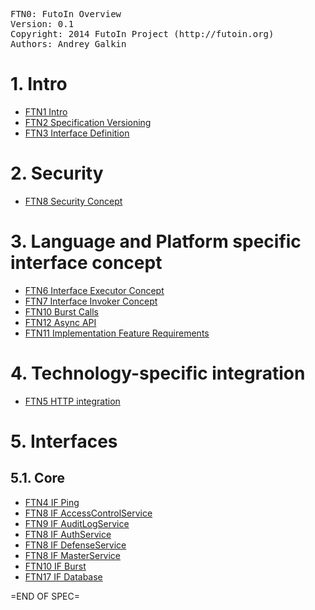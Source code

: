 <pre>
FTN0: FutoIn Overview
Version: 0.1
Copyright: 2014 FutoIn Project (http://futoin.org)
Authors: Andrey Galkin
</pre>


# 1. Intro
* [FTN1 Intro](./ftn1\_intro.md)
* [FTN2 Specification Versioning](./ftn2\_spec\_versioning.md)
* [FTN3 Interface Definition](./ftn3\_iface\_definition.md)

# 2. Security
* [FTN8 Security Concept](./ftn8\_security\_concept.md)


# 3. Language and Platform specific interface concept
* [FTN6 Interface Executor Concept](./ftn6\_iface\_executor\_concept.md)
* [FTN7 Interface Invoker Concept](./ftn7\_iface\_invoker\_concept.md)
* [FTN10 Burst Calls](./ftn10\_burst\_calls.md)
* [FTN12 Async API](./ftn12\_async\_api.md)
* [FTN11 Implementation Feature Requirements ](./ftn11\_implementation\_feature\_requirements.md)

# 4. Technology-specific integration
* [FTN5 HTTP integration](./ftn5\_iface\_http\_integration.md)

# 5. Interfaces
## 5.1. Core
* [FTN4 IF Ping](./ftn4\_if\_ping.md)
* [FTN8 IF AccessControlService](./ftn8\_security\_concept.md)
* [FTN9 IF AuditLogService](./ftn9\_if\_auditlog.md)
* [FTN8 IF AuthService](./ftn8\_security\_concept.md)
* [FTN8 IF DefenseService](./ftn8\_security\_concept.md)
* [FTN8 IF MasterService](./ftn8\_security\_concept.md)
* [FTN10 IF Burst](./ftn10\_burst\_calls.md)
* [FTN17 IF Database](./ftn17\_if\_database.md)

=END OF SPEC=
